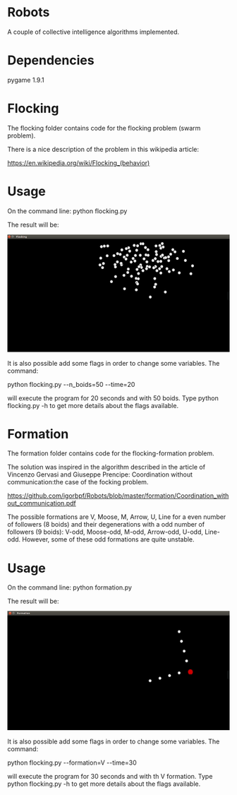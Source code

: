 # Robots
A couple of collective intelligence algorithms implemented.

# Dependencies

pygame 1.9.1

# Flocking

The flocking folder contains code for the flocking problem (swarm problem). 

There is a nice description of the problem in this wikipedia article:

https://en.wikipedia.org/wiki/Flocking_(behavior)

# Usage

On the command line:
python flocking.py

The result will be:

![alt tag](https://github.com/igorbpf/Robots/blob/master/images/flocking_demo.png)

It is also possible add some flags in order to change some variables. The command:

python flocking.py --n_boids=50 --time=20  

will execute the program for 20 seconds and with 50 boids. Type python flocking.py -h
to get more details about the flags available.

# Formation

The formation folder contains code for the flocking-formation problem.

The solution was inspired in the algorithm described in the article of Vincenzo Gervasi and 
Giuseppe Prencipe: Coordination without communication:the case of the focking problem.

https://github.com/igorbpf/Robots/blob/master/formation/Coordination_without_communication.pdf

The possible formations are V, Moose, M, Arrow, U, Line for a even number of followers (8 boids)
and their degenerations with a odd number of followers (9 boids): V-odd, Moose-odd, M-odd, Arrow-odd, U-odd,
Line-odd. However, some of these odd formations are quite unstable.


# Usage

On the command line:
python formation.py

The result will be:

![alt tag](https://github.com/igorbpf/Robots/blob/master/images/formation_demo.png)

It is also possible add some flags in order to change some variables. The command:

python flocking.py --formation=V --time=30  

will execute the program for 30 seconds and with th V formation. Type python flocking.py -h
to get more details about the flags available.






